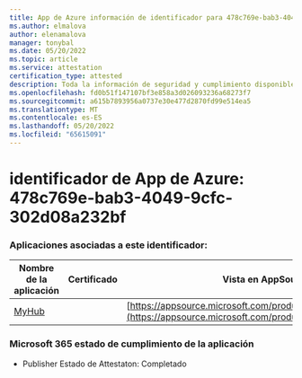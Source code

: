 ```yaml
---
title: App de Azure información de identificador para 478c769e-bab3-4049-9cfc-302d08a232bf
ms.author: elmalova
author: elenamalova
manager: tonybal
ms.date: 05/20/2022
ms.topic: article
ms.service: attestation
certification_type: attested
description: Toda la información de seguridad y cumplimiento disponible para 478c769e-bab3-4049-9cfc-302d08a232bf.
ms.openlocfilehash: fd0b51f147107bf3e858a3d026093236a68273f7
ms.sourcegitcommit: a615b7893956a0737e30e477d2870fd99e514ea5
ms.translationtype: MT
ms.contentlocale: es-ES
ms.lasthandoff: 05/20/2022
ms.locfileid: "65615091"
---
```

# <a name="azure-app-id-478c769e-bab3-4049-9cfc-302d08a232bf"></a>identificador de App de Azure: 478c769e-bab3-4049-9cfc-302d08a232bf


### <a name="apps-associated-with-this-id"></a>Aplicaciones asociadas a este identificador:
| **Nombre de la aplicación** | **Certificado** | **Vista en AppSource** |
|--------------|---------------|-----------------------|
| [MyHub](../forward/WA200000726.md) |  | [https://appsource.microsoft.com/product/office/WA200000726](https://appsource.microsoft.com/product/office/WA200000726) |

### <a name="microsoft-365-app-compliance-status"></a>Microsoft 365 estado de cumplimiento de la aplicación
- Publisher Estado de Attestaton: Completado
